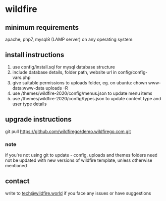 # wildfire

## minimum requirements
apache, php7, mysql8 (LAMP server) on any operating system

## install instructions
1. use config/install.sql for mysql database structure
2. include database details, folder path, website url in config/config-vars.php
3. give suitable permissions to uploads folder, eg. on ubuntu: chown www-data:www-data uploads -R
4. use /themes/wildfire-2020/config/menus.json to update menu items
5. use /themes/wildfire-2020/config/types.json to update content type and user type details

## upgrade instructions
git pull https://github.com/wildfirego/demo.wildfirego.com.git

### note
if you're not using git to update - config, uploads and themes folders need not be updated with new versions of wildfire template, unless otherwise mentioned

## contact
write to tech@wildfire.world if you face any issues or have suggestions 